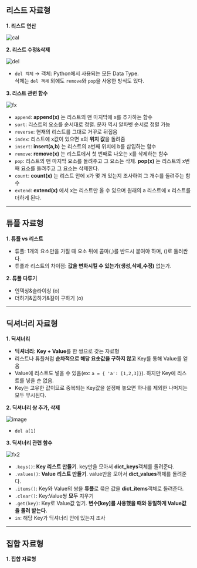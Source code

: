 ## 리스트 자료형

**1. 리스트 연산**

![cal](https://user-images.githubusercontent.com/84573261/126638186-ebac4b6a-a370-4ea5-b9f6-082386043ff1.PNG)

**2. 리스트 수정&삭제**

![del](https://user-images.githubusercontent.com/84573261/126638373-1bec4af1-bb73-4b9f-b7bb-07d2b0c16430.PNG)

- `del 객체` → 객체: Python에서 사용되는 모든 Data Type.<br>
삭제는 `del 객체` 외에도 `remove`와 `pop`을 사용한 방식도 있다.

**3. 리스트 관련 함수**

![fx](https://user-images.githubusercontent.com/84573261/126639936-717b7547-44c1-463c-86a9-ac82be1b0605.PNG)

- `append`: **append(x)** 는 리스트의 맨 마지막에 x를 추가하는 함수
- `sort`: 리스트의 요소를 순서대로 정렬. 문자 역시 알파벳 순서로 정렬 가능
- `reverse`: 현재의 리스트를 그대로 거꾸로 뒤집음
- `index`: 리스트에 x값이 있으면 x의 **위치 값**을 돌려줌
- `insert`: **insert(a,b)** 는 리스트의 a번째 위치에 b를 삽입하는 함수
- `remove`: **remove(x)** 는 리스트에서 첫 번째로 나오는 x를 삭제하는 함수
- `pop`: 리스트의 맨 마지막 요소를 돌려주고 그 요소는 삭제. **pop(x)** 는 리스트의 x번째 요소를 돌려주고 그 요소는 삭제한다.
- `count`: **count(x)** 는 리스트 안에 x가 몇 개 있는지 조사하여 그 개수를 돌려주는 함수
- `extend`: **extend(x)** 에서 x는 리스트만 올 수 있으며 원래의 a 리스트에 x 리스트를 더하게 된다.

---

## 튜플 자료형

**1. 튜플 vs 리스트**

- 튜플: 1개의 요소만을 가질 때 요소 뒤에 콤마(,)를 반드시 붙여야 하며, ()로 둘러싼다.
- 튜플과 리스트의 차이점: **값을 변화시킬 수 있는가(생성,삭제,수정)** 없는가.

**2. 튜플 다루기**

- 인덱싱&슬라이싱 (o)
- 더하기&곱하기&길이 구하기 (o)

---

## 딕셔너리 자료형

**1. 딕셔너리**

- **딕셔너리**: **Key + Value**를 한 쌍으로 갖는 자료형
- 리스트나 튜플처럼 **순차적으로 해당 요솟값을 구하지 않고** Key를 통해 Value를 얻음
- Value에 리스트도 넣을 수 있음(ex: `a = { 'a': [1,2,3]}`). 하지만 Key에 리스트를 넣을 순 없음.
- Key는 고유한 값이므로 중복되는 Key값을 설정해 놓으면 하나를 제외한 나머지는 모두 무시된다.

**2. 딕셔너리 쌍 추가, 삭제**

![image](https://user-images.githubusercontent.com/84573261/126645953-a4681f6d-0cf2-42c6-9521-f8da1ad901a1.png)

- `del a[1]`

**3. 딕셔너리 관련 함수**

![fx2](https://user-images.githubusercontent.com/84573261/126647373-3dcc21c1-1380-49f0-b2df-21d0713009e1.PNG)

- `.keys()`: **Key 리스트 만들기**. key만을 모아서 **dict_keys**객체를 돌려준다.
- `.values()`: **Value 리스트 만들기**. value만을 모아서 **dict_values**객체를 돌려준다.
- `.items()`: Key와 Value의 쌍을 **튜플**로 묶은 값을 **dict_items**객체로 돌려준다.
- `.clear()`: Key:Value쌍 **모두** 지우기
- `.get(key)`: Key로 Value값 얻기. **변수[key]를 사용했을 때와 동일하게 Value값을 돌려 받는다.**
- `in`: 해당 Key가 딕셔너리 안에 있는지 조사

---

## 집합 자료형

**1. 집합 자료형**




